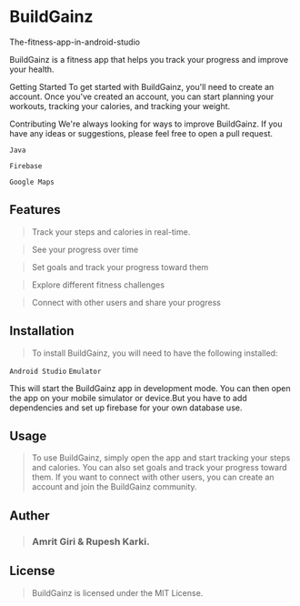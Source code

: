 # BuildGainz
The-fitness-app-in-android-studio

BuildGainz is a fitness app that helps you track your progress and improve your health.

Getting Started
To get started with BuildGainz, you'll need to create an account. Once you've created an account, you can start planning your workouts, tracking your calories, and tracking your weight.



Contributing
We're always looking for ways to improve BuildGainz. If you have any ideas or suggestions, please feel free to open a pull request.

`Java`

`Firebase `

`Google Maps `

## Features
> Track your steps and calories in real-time.

> See your progress over time

> Set goals and track your progress toward them

> Explore different fitness challenges

> Connect with other users and share your progress

## Installation
> To install BuildGainz, you will need to have the following installed:

` Android Studio `
` Emulator `

This will start the BuildGainz app in development mode. You can then open the app on your mobile simulator or device.But you have to add dependencies and set up firebase for your own database use.

## Usage
> To use BuildGainz, simply open the app and start tracking your steps and calories. You can also set goals and track your progress toward them. If you want to connect with other users, you can create an account and join the BuildGainz community.

## Auther 
>### Amrit Giri & Rupesh Karki.


## License
> BuildGainz is licensed under the MIT License.
